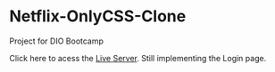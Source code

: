# Netflix-OnlyCSS-Clone
Project for DIO Bootcamp

Click here to acess the <a href="#">Live Server</a>.
Still implementing the Login page.
